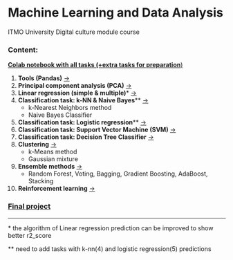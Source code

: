 # Machine Learning and Data Analysis
ITMO University Digital culture module course

### Content:
[**Colab notebook with all tasks (+extra tasks for preparation**)](https://colab.research.google.com/drive/1x5rxMwr6Ub6OVrHr3_MOjWI4iqBHWKMy?usp=sharing)
1. **Tools (Pandas)** [->](1-pandas)
2. **Principal component analysis (PCA)** [->](2-pca)
3. **Linear regression (simple & multiple)*** [->](https://github.com/ooggaboog/itmo-dc-ml/tree/009d64d6e641d0bb0b1a8dc4bbf901f67b6501b2/3-linear%20regression)
4. **Classification task: k-NN & Naive Bayes**** [->](4-classification)
   - k-Nearest Neighbors method
   - Naive Bayes Classifier
5. **Classification task: Logistic regression**** [->](https://github.com/ooggaboog/itmo-dc-ml/tree/009d64d6e641d0bb0b1a8dc4bbf901f67b6501b2/5-logistic%20regression)
6. **Classification task: Support Vector Machine (SVM)** [->](6-svm)
8. **Classification task: Decision Tree Classifier** [->](https://github.com/ooggaboog/itmo-dc-ml/tree/009d64d6e641d0bb0b1a8dc4bbf901f67b6501b2/7-decision%20tree)
9. **Clustering** [->](8-clustering)
   - k-Means method
   - Gaussian mixture
10. **Ensemble methods** [->](9-ensembles)
    - Random Forest, Voting, Bagging, Gradient Boosting, AdaBoost, Stacking
11. **Reinforcement learning** [->](https://github.com/ooggaboog/itmo-dc-ml/tree/009d64d6e641d0bb0b1a8dc4bbf901f67b6501b2/10-reinforcement%20learning)
### [Final project](https://github.com/ooggaboog/crop-recommendation-ml) 

---

\* the algorithm of Linear regression prediction can be improved to show better r2_score

** need to add tasks with k-nn(4) and logistic regression(5) predictions
